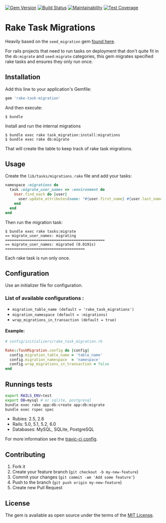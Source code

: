 [![Gem Version](https://badge.fury.io/rb/rake-task-migration.svg)](https://badge.fury.io/rb/rake-task-migration)
[![Build Status](https://travis-ci.org/zaccari/rake-task-migrations.svg?branch=master)](https://travis-ci.org/zaccari/rake-task-migrations)
[![Maintainability](https://api.codeclimate.com/v1/badges/08bba999a702ca78e7b2/maintainability)](https://codeclimate.com/github/mzaccari/rake-task-migrations/maintainability)
[![Test Coverage](https://api.codeclimate.com/v1/badges/08bba999a702ca78e7b2/test_coverage)](https://codeclimate.com/github/mzaccari/rake-task-migrations/test_coverage)

# Rake Task Migrations

Heavily based on the `seed_migration` gem [found here](https://github.com/harrystech/seed_migration).

For rails projects that need to run tasks on deployment that don't quite fit in the `db:migrate` and `seed:migrate` categories, this gem migrates specified rake tasks and ensures they only run once.

## Installation

Add this line to your application's Gemfile:

```ruby
gem 'rake-task-migration'
```

And then execute:

    $ bundle

Install and run the internal migrations

    $ bundle exec rake task_migration:install:migrations
    $ bundle exec rake db:migrate

That will create the table to keep track of rake task migrations.

## Usage

Create the `lib/tasks/migrations.rake` file and add your tasks:

```ruby
namespace :migrations do
  task :migrate_user_names => :environment do
    User.find_each do |user|
      user.update_attributes(name: "#{user.first_name} #{user.last_name}")
    end
  end
end
```

Then run the migration task:

```
$ bundle exec rake tasks:migrate
== migrate_user_names: migrating =============================================
== migrate_user_names: migrated (0.0191s) ====================================
```

Each rake task is run only once.

## Configuration

Use an initializer file for configuration.

### List of available configurations :

- `migration_table_name (default = 'rake_task_migrations')`
- `migration_namespace (default = :migrations)`
- `wrap_migrations_in_transaction (default = true)`

#### Example:

```ruby
# config/initializers/rake_task_migration.rb

Rake::TaskMigration.config do |config|
  config.migration_table_name = 'table_name'
  config.migration_namespace  = 'namespace'
  config.wrap_migrations_in_transaction = false
end
```

## Runnings tests

```bash
export RAILS_ENV=test
export DB=mysql # or sqlite, postgresql
bundle exec rake app:db:create app:db:migrate
bundle exec rspec spec
```

* Rubies: 2.5, 2.6
* Rails: 5.0, 5.1, 5.2, 6.0
* Databases: MySQL, SQLite, PostgreSQL

For more information see the [travic-ci config](https://github.com/zaccari/rake-task-migrations/blob/master/.travis.yml).

## Contributing

1. Fork it
2. Create your feature branch (`git checkout -b my-new-feature`)
3. Commit your changes (`git commit -am 'Add some feature'`)
4. Push to the branch (`git push origin my-new-feature`)
5. Create new Pull Request

## License

The gem is available as open source under the terms of the [MIT License](http://opensource.org/licenses/MIT).
